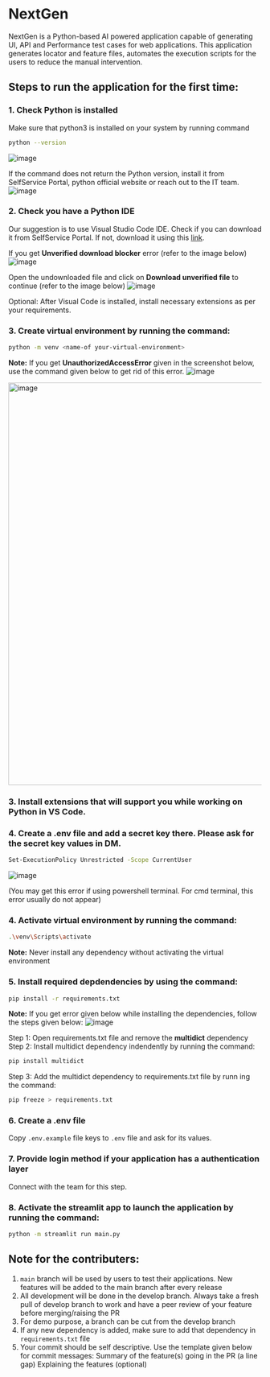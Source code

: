 # NextGen
NextGen is a Python-based AI powered application capable of generating UI, API and Performance test cases for web applications. This application generates locator and feature files, automates the execution scripts for the users to reduce the manual intervention.

## Steps to run the application for the first time:
### 1. Check Python is installed
Make sure that python3 is installed on your system by running command
```bash
python --version
```
![image](https://github.com/user-attachments/assets/6e4d36d4-c463-46fa-bc71-0897107fae89)

If the command does not return the Python version, install it from SelfService Portal, python official website or reach out to the IT team.
![image](https://github.com/user-attachments/assets/b3618f7b-ac3f-490e-b60e-378444dc53f7)

### 2. Check you have a Python IDE
Our suggestion is to use Visual Studio Code IDE. Check if you can download it from SelfService Portal. If not, download it using this [link](https://code.visualstudio.com/download).

If you get **Unverified download blocker** error (refer to the image below)
![image](https://github.com/user-attachments/assets/1a5739b7-d8d1-4e36-a502-271c627f43f1)

Open the undownloaded file and click on **Download unverified file** to continue (refer to the image below)
![image](https://github.com/user-attachments/assets/ea48b7ce-5bc8-4ca5-821d-9ea32645dd3a)

Optional: After Visual Code is installed, install necessary extensions as per your requirements.

### 3. Create virtual environment by running the command:
```bash
python -m venv <name-of your-virtual-environment>
```
**Note:** If you get **UnauthorizedAccessError** given in the screenshot below, use the command given below to get rid of this error.
![image](https://github.com/user-attachments/assets/37c72891-4640-4a37-bec3-ae59e8c5aad7)

<img width="800" alt="image" src="https://github.com/user-attachments/assets/4fbd43a2-5fb2-4a4a-9704-6612bf63bd07">

### 3. Install extensions that will support you while working on Python in VS Code.
### 4. Create a .env file and add a secret key there. Please ask for the secret key values in DM.
```bash
Set-ExecutionPolicy Unrestricted -Scope CurrentUser
```
![image](https://github.com/user-attachments/assets/a3e157a1-48ff-4363-919d-8bff820a83c6)

(You may get this error if using powershell  terminal. For cmd terminal, this error usually do not appear)

### 4. Activate virtual environment by running the command:
```bash
.\venv\Scripts\activate
```
**Note:** Never install any dependency without activating the virtual environment

### 5. Install required depdendencies by using the command:
```bash
pip install -r requirements.txt
```
**Note:** If you get error given below while installing the dependencies, follow the steps given below:
![image](https://github.com/user-attachments/assets/89f42b4c-6dc0-49d3-8df4-8c037f94fce4)

Step 1: Open requirements.txt file and remove the **multidict** dependency
Step 2: Install multidict dependency indendently by running the command:
```bash
pip install multidict
```
Step 3: Add the multidict dependency to requirements.txt file by runn ing the command:
```bash
pip freeze > requirements.txt
```

### 6. Create a .env file
Copy `.env.example` file keys to `.env` file and ask for its values.

### 7. Provide login method if your application has a authentication layer
Connect with the team for this step.

### 8. Activate the streamlit app to launch the application by running the command:
```bash
python -m streamlit run main.py
```

## Note for the contributers:
1. `main` branch will be used by users to test their applications. New features will be added to the main branch after every release
2. All development will be done in the develop branch. Always take a fresh pull of develop branch to work and have a peer review of your feature before merging/raising the PR
3. For demo purpose, a branch can be cut from the develop branch
4. If any new dependency is added, make sure to add that dependency in `requirements.txt` file
5. Your commit should be self descriptive. Use the template given below for commit messages:
Summary of the feature(s) going in the PR
(a line gap)
Explaining the features (optional)
